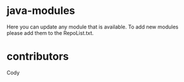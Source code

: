 # java-modules
Here you can update any module that is available.
To add new modules please add them to the RepoList.txt. 
# contributors
Cody 
